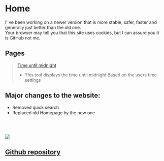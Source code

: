 # Home

<p class="CentredText">
I' ve been working on a newer version that is more stable, safer, faster and generally just better than the old one. <br>
Your browser may tell you that this site uses cookies, but I can assure you it is GitHub not me.

## Pages

> [Time until midnight](/Website/Tools/TUMN.html)
>
> -   This tool displays the time until midnight Based on the users time settings

## Major changes to the website:

-   Removed quick search
-   Replaced old Homepage by the new one

<br><br>

![](https://cdn.discordapp.com/attachments/971453102626582558/1027972816911474838/41tKs-D6aL.jpg)

## [Github repository](https://github.com/werdexd/Website)
